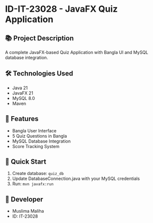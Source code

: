 # ID-IT-23028 - JavaFX Quiz Application

## 📚 Project Description
A complete JavaFX-based Quiz Application with Bangla UI and MySQL database integration.

## 🛠️ Technologies Used
- Java 21
- JavaFX 21  
- MySQL 8.0
- Maven

## 🎯 Features
- Bangla User Interface
- 5 Quiz Questions in Bangla
- MySQL Database Integration
- Score Tracking System

## 🚀 Quick Start
1. Create database: `quiz_db`
2. Update DatabaseConnection.java with your MySQL credentials
3. Run: `mvn javafx:run`

## 👤 Developer
- Muslima Maliha
- ID: IT-23028
